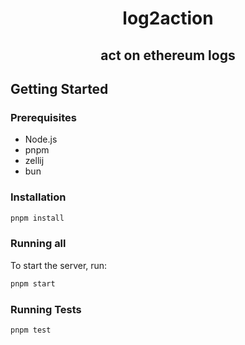 <h1 align="center">
  log2action
</h1>

<h2 align="center">
  act on ethereum logs
</h2>


## Getting Started

### Prerequisites

- Node.js
- pnpm
- zellij
- bun

### Installation

```bash
pnpm install
```

### Running all

To start the server, run:
```bash
pnpm start
```

### Running Tests

```bash
pnpm test
```

